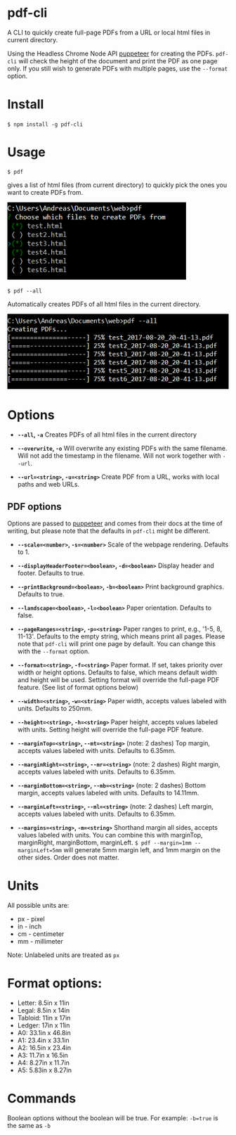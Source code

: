 # pdf-cli
A CLI to quickly create full-page PDFs from a URL or local html files in current directory. 

Using the Headless Chrome Node API [puppeteer](https://github.com/GoogleChrome/puppeteer) for creating the PDFs. `pdf-cli` will check the height of the document and print the PDF as one page only. If you still wish to generate PDFs with multiple pages, use the `--format` option. 

# Install
`$ npm install -g pdf-cli`

# Usage
```
$ pdf
``` 
gives a list of html files (from current directory) to quickly pick the ones you want to create PDFs from. 

![Example pdf](/images/example-pdf.png?raw=true "Example pdf")

```
$ pdf --all
```
Automatically creates PDFs of all html files in the current directory.

![Example pdf --all](/images/example-pdf-all.png?raw=true "Example pdf --all")

# Options
- **`--all`, `-a`**
Creates PDFs of all html files in the current directory

- **`--overwrite`, `-o`**
Will overwrite any existing PDFs with the same filename. Will not add the timestamp in the filename. Will not work together with `--url`. 

- **`--url=<string>`, `-u=<string>`**
Create PDF from a URL, works with local paths and web URLs. 

## PDF options
Options are passed to [puppeteer](https://github.com/GoogleChrome/puppeteer) and comes from their docs at the time of writing, but please note that the defaults in `pdf-cli` might be different. 

- **`--scale=<number>`, `-s=<number>`**
Scale of the webpage rendering. Defaults to 1. 

- **`--displayHeaderFooter=<boolean>`, `-d=<boolean>`**
Display header and footer. Defaults to true.

- **`--printBackground=<boolean>`, `-b=<boolean>`**
Print background graphics. Defaults to true.

- **`--landscape=<boolean>`, `-l=<boolean>`**
Paper orientation. Defaults to false.

- **`--pageRanges=<string>`, `-p=<string>`**
Paper ranges to print, e.g., '1-5, 8, 11-13'. Defaults to the empty string, which means print all pages. Please note that `pdf-cli` will print one page by default. You can change this with the `--format` option.

- **`--format=<string>`, `-f=<string>`**
Paper format. If set, takes priority over width or height options. Defaults to false, which means default width and height will be used. Setting format will override the full-page PDF feature. (See list of format options below)

- **`--width=<string>`, `-w=<string>`**
Paper width, accepts values labeled with units. Defaults to 250mm. 

- **`--height=<string>`, `-h=<string>`**
Paper height, accepts values labeled with units. Setting height will override the full-page PDF feature. 

- **`--marginTop=<string>`, `--mt=<string>`** (note: 2 dashes)
Top margin, accepts values labeled with units. Defaults to 6.35mm. 

- **`--marginRight=<string>`, `--mr=<string>`** (note: 2 dashes)
Right margin, accepts values labeled with units. Defaults to 6.35mm. 

- **`--marginBottom=<string>`, `--mb=<string>`** (note: 2 dashes)
Bottom margin, accepts values labeled with units. Defaults to 14.11mm. 

- **`--marginLeft=<string>`, `--ml=<string>`** (note: 2 dashes)
Left margin, accepts values labeled with units. Defaults to 6.35mm. 

- **`--margins=<string>`, `-m=<string>`**
Shorthand margin all sides, accepts values labeled with units. You can combine this with marginTop, marginRight, marginBottom, marginLeft. `$ pdf --margin=1mm --marginLeft=5mm` will generate 5mm margin left, and 1mm margin on the other sides. Order does not matter. 

# Units
All possible units are:

- px - pixel
- in - inch
- cm - centimeter
- mm - millimeter

Note: Unlabeled units are treated as `px`

# Format options:
- Letter: 8.5in x 11in
- Legal: 8.5in x 14in
- Tabloid: 11in x 17in
- Ledger: 17in x 11in
- A0: 33.1in x 46.8in
- A1: 23.4in x 33.1in
- A2: 16.5in x 23.4in
- A3: 11.7in x 16.5in
- A4: 8.27in x 11.7in
- A5: 5.83in x 8.27in

# Commands
Boolean options without the boolean will be true. For example: `-b=true` is the same as `-b`
